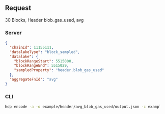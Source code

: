 ## Request

30 Blocks, Header blob_gas_used, avg

### Server

```json
{
  "chainId": 11155111,
  "datalakeType": "block_sampled",
  "datalake": {
    "blockRangeStart": 5515000,
    "blockRangeEnd": 5515029,
    "sampledProperty": "header.blob_gas_used"
  },
  "aggregateFnId": "avg"
}
```

### CLI

```bash
hdp encode -a -o example/header/avg_blob_gas_used/output.json -c example/header/avg_blob_gas_used/input.json "avg" -b 5515000 5515029 "header.blob_gas_used" 1
```
